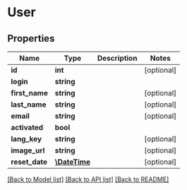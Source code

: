 # User

## Properties
Name | Type | Description | Notes
------------ | ------------- | ------------- | -------------
**id** | **int** |  | [optional] 
**login** | **string** |  | 
**first_name** | **string** |  | [optional] 
**last_name** | **string** |  | [optional] 
**email** | **string** |  | [optional] 
**activated** | **bool** |  | 
**lang_key** | **string** |  | [optional] 
**image_url** | **string** |  | [optional] 
**reset_date** | [**\DateTime**](\DateTime.md) |  | [optional] 

[[Back to Model list]](../../README.md#documentation-for-models) [[Back to API list]](../../README.md#documentation-for-api-endpoints) [[Back to README]](../../README.md)

